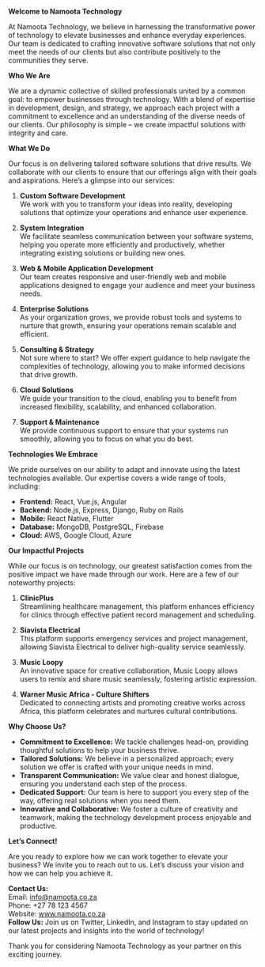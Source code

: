 **Welcome to Namoota Technology**

At Namoota Technology, we believe in harnessing the transformative power of technology to elevate businesses and enhance everyday experiences. Our team is dedicated to crafting innovative software solutions that not only meet the needs of our clients but also contribute positively to the communities they serve. 

**Who We Are**

We are a dynamic collective of skilled professionals united by a common goal: to empower businesses through technology. With a blend of expertise in development, design, and strategy, we approach each project with a commitment to excellence and an understanding of the diverse needs of our clients. Our philosophy is simple – we create impactful solutions with integrity and care.

**What We Do**

Our focus is on delivering tailored software solutions that drive results. We collaborate with our clients to ensure that our offerings align with their goals and aspirations. Here’s a glimpse into our services:

1. **Custom Software Development**  
   We work with you to transform your ideas into reality, developing solutions that optimize your operations and enhance user experience.

2. **System Integration**  
   We facilitate seamless communication between your software systems, helping you operate more efficiently and productively, whether integrating existing solutions or building new ones.

3. **Web & Mobile Application Development**  
   Our team creates responsive and user-friendly web and mobile applications designed to engage your audience and meet your business needs.

4. **Enterprise Solutions**  
   As your organization grows, we provide robust tools and systems to nurture that growth, ensuring your operations remain scalable and efficient.

5. **Consulting & Strategy**  
   Not sure where to start? We offer expert guidance to help navigate the complexities of technology, allowing you to make informed decisions that drive growth.

6. **Cloud Solutions**  
   We guide your transition to the cloud, enabling you to benefit from increased flexibility, scalability, and enhanced collaboration.

7. **Support & Maintenance**  
   We provide continuous support to ensure that your systems run smoothly, allowing you to focus on what you do best.

**Technologies We Embrace**

We pride ourselves on our ability to adapt and innovate using the latest technologies available. Our expertise covers a wide range of tools, including:

- **Frontend:** React, Vue.js, Angular
- **Backend:** Node.js, Express, Django, Ruby on Rails
- **Mobile:** React Native, Flutter
- **Database:** MongoDB, PostgreSQL, Firebase
- **Cloud:** AWS, Google Cloud, Azure

**Our Impactful Projects**

While our focus is on technology, our greatest satisfaction comes from the positive impact we have made through our work. Here are a few of our noteworthy projects:

1. **ClinicPlus**  
   Streamlining healthcare management, this platform enhances efficiency for clinics through effective patient record management and scheduling.

2. **Siavista Electrical**  
   This platform supports emergency services and project management, allowing Siavista Electrical to deliver high-quality service seamlessly.

3. **Music Loopy**  
   An innovative space for creative collaboration, Music Loopy allows users to remix and share music seamlessly, fostering artistic expression.

4. **Warner Music Africa - Culture Shifters**  
   Dedicated to connecting artists and promoting creative works across Africa, this platform celebrates and nurtures cultural contributions.

**Why Choose Us?**

- **Commitment to Excellence:** We tackle challenges head-on, providing thoughtful solutions to help your business thrive.
- **Tailored Solutions:** We believe in a personalized approach; every solution we offer is crafted with your unique needs in mind.
- **Transparent Communication:** We value clear and honest dialogue, ensuring you understand each step of the process.
- **Dedicated Support:** Our team is here to support you every step of the way, offering real solutions when you need them.
- **Innovative and Collaborative:** We foster a culture of creativity and teamwork, making the technology development process enjoyable and productive.

**Let’s Connect!**

Are you ready to explore how we can work together to elevate your business? We invite you to reach out to us. Let’s discuss your vision and how we can help you achieve it.

**Contact Us:**  
Email: info@namoota.co.za  
Phone: +27 78 123 4567  
Website: www.namoota.co.za  
**Follow Us:** Join us on Twitter, LinkedIn, and Instagram to stay updated on our latest projects and insights into the world of technology!

Thank you for considering Namoota Technology as your partner on this exciting journey. 
